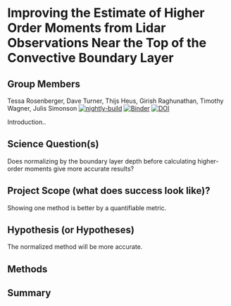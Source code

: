 

# Improving the Estimate of Higher Order Moments from Lidar Observations Near the Top of the Convective Boundary Layer

## Group Members
Tessa Rosenberger, Dave Turner, Thijs Heus, Girish Raghunathan, Timothy Wagner, Julis Simonson
[![nightly-build](https://github.com/ProjectPythia/cookbook-template/actions/workflows/nightly-build.yaml/badge.svg)](https://github.com/ProjectPythia/cookbook-template/actions/workflows/nightly-build.yaml)
[![Binder](https://binder.projectpythia.org/badge_logo.svg)](https://binder.projectpythia.org/v2/gh/ProjectPythia/cookbook-template/main?labpath=notebooks)
[![DOI](https://zenodo.org/badge/DOI/10.5281/zenodo.11282356.svg)](https://doi.org/10.5281/zenodo.11282356)

Introduction..

## Science Question(s)
Does normalizing by the boundary layer depth before calculating higher-order moments give more accurate results?
## Project Scope (what does success look like)?
Showing one method is better by a quantifiable metric.
## Hypothesis (or Hypotheses)
The normalized method will be more accurate.
## Methods

## Summary
